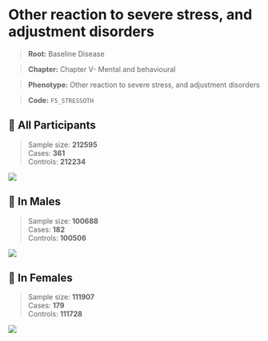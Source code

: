 # Other reaction to severe stress, and adjustment disorders

> **Root:** Baseline Disease  

> **Chapter:** Chapter V- Mental and behavioural  

> **Phenotype:** Other reaction to severe stress, and adjustment disorders  

> **Code:** `F5_STRESSOTH`

## 🧪 All Participants  
> Sample size: **212595**  
> Cases: **361**  
> Controls: **212234**
<img src="/Disease/Figures/ALL/Incidence/F5_STRESSOTH.png"/>
<CsvTable src="/Disease/Data/ALL/Incidence/COX_F5_STRESSOTH.csv" label="🔍 View full results" />

## 👨 In Males  
> Sample size: **100688**  
> Cases: **182**  
> Controls: **100506**
<img src="/Disease/Figures/Male/Incidence/F5_STRESSOTH.png"/>
<CsvTable src="/Disease/Data/Male/Incidence/COX_F5_STRESSOTH.csv" label="🔍 View full results" />

## 👩 In Females  
> Sample size: **111907**  
> Cases: **179**  
> Controls: **111728**
<img src="/Disease/Figures/Female/Incidence/F5_STRESSOTH.png"/>
<CsvTable src="/Disease/Data/Female/Incidence/COX_F5_STRESSOTH.csv" label="🔍 View full results" />
